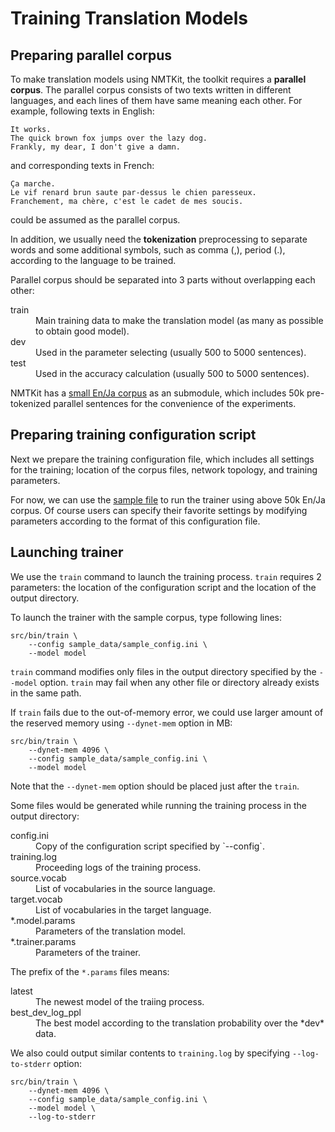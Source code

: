 Training Translation Models
===========================


Preparing parallel corpus
-------------------------

To make translation models using NMTKit, the toolkit requires a **parallel
corpus**.
The parallel corpus consists of two texts written in different languages,
and each lines of them have same meaning each other.
For example, following texts in English:

    It works.
    The quick brown fox jumps over the lazy dog.
    Frankly, my dear, I don't give a damn.

and corresponding texts in French:

    Ça marche.
    Le vif renard brun saute par-dessus le chien paresseux.
    Franchement, ma chère, c'est le cadet de mes soucis.

could be assumed as the parallel corpus.

In addition, we usually need the **tokenization** preprocessing to separate
words and some additional symbols, such as comma (,), period (.), according to
the language to be trained.

Parallel corpus should be separated into 3 parts without overlapping each other:

<dl>
  <dt>train</dt><dd>Main training data to make the translation model (as many as possible to obtain good model).</dd>
  <dt>dev</dt><dd>Used in the parameter selecting (usually 500 to 5000 sentences).</dd>
  <dt>test</dt><dd>Used in the accuracy calculation (usually 500 to 5000 sentences).</dd>
</dl>

NMTKit has a
[small En/Ja corpus](https://github.com/odashi/small_parallel_enja)
as an submodule, which includes 50k pre-tokenized parallel sentences for the
convenience of the experiments.


Preparing training configuration script
---------------------------------------

Next we prepare the training configuration file, which includes all settings for
the training; location of the corpus files, network topology, and training
parameters.

For now, we can use the
[sample file](https://github.com/odashi/nmtkit/blob/master/sample_data/sample_config.ini)
to run the trainer using above 50k En/Ja corpus.
Of course users can specify their favorite settings by modifying parameters
according to the format of this configuration file.


Launching trainer
-----------------

We use the `train` command to launch the training process.
`train` requires 2 parameters: the location of the configuration script and
the location of the output directory.

To launch the trainer with the sample corpus, type following lines:

    src/bin/train \
        --config sample_data/sample_config.ini \
        --model model

`train` command modifies only files in the output directory specified by the
`--model` option. `train` may fail when any other file or directory already
exists in the same path.

If `train` fails due to the out-of-memory error, we could use larger amount of
the reserved memory using `--dynet-mem` option in MB:

    src/bin/train \
        --dynet-mem 4096 \
        --config sample_data/sample_config.ini \
        --model model

Note that the `--dynet-mem` option should be placed just after the `train`.

Some files would be generated while running the training process in the output
directory:

<dl>
  <dt>config.ini</dt><dd>Copy of the configuration script specified by `--config`.</dd>
  <dt>training.log</dt><dd>Proceeding logs of the training process.</dd>
  <dt>source.vocab</dt><dd>List of vocabularies in the source language.</dd>
  <dt>target.vocab</dt><dd>List of vocabularies in the target language.</dd>
  <dt>*.model.params</dt><dd>Parameters of the translation model.</dd>
  <dt>*.trainer.params</dt><dd>Parameters of the trainer.</dd>
</dl>

The prefix of the `*.params` files means:

<dl>
  <dt>latest</dt><dd>The newest model of the traiing process.</dd>
  <dt>best_dev_log_ppl</dt><dd>The best model according to the translation probability over the *dev* data.</dd>
</dl>

We also could output similar contents to `training.log` by specifying
`--log-to-stderr` option:

    src/bin/train \
        --dynet-mem 4096 \
        --config sample_data/sample_config.ini \
        --model model \
        --log-to-stderr
